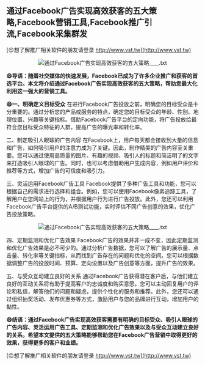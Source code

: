 ## **通过Facebook广告实现高效获客的五大策略,Facebook营销工具,Facebook推广引流,Facebook采集群发**

[😍想了解推广相关软件的朋友请登录 http://www.vst.tw](http://www.vst.tw)

 <center><img src="https://vst.tw/MP4/tuiguang/png/2.png" alt="通过Facebook广告实现高效获客的五大策略____.txt"></center>

**😄导语：随着社交媒体的快速发展，Facebook已成为了许多企业推广和获客的首选平台。本文将介绍通过Facebook广告实现高效获客的五大策略，帮助您最大化利用这一强大的营销工具。**

**😄一、明确定义目标受众**
在进行Facebook广告投放之前，明确您的目标受众是十分重要的。通过分析您的产品或服务的特点，确定您的目标受众的年龄、性别、地理位置、兴趣等关键指标。借助Facebook广告平台的定向功能，将广告投放给最符合您目标受众特征的人群，提高广告的曝光率和转化率。

二、制定吸引人眼球的广告内容
在Facebook上，用户每天都会接收到大量的信息和广告，如何吸引用户的注意力成为了关键。因此，制作精美的广告内容至关重要。您可以通过使用高质量的图片、有趣的视频、吸引人的标题和简洁明了的文字来打造吸引人眼球的广告。同时，也可以考虑借助用户生成内容，例如用户评价和推荐等方式，增加广告的可信度和吸引力。

三、灵活运用Facebook广告工具
Facebook提供了多种广告工具和功能，您可以根据自己的需求进行选择和组合。例如，您可以使用Facebook像素追踪工具，了解用户在您网站上的行为，并根据用户行为进行广告投放。此外，您还可以利用Facebook广告平台提供的A/B测试功能，实时评估不同广告创意的效果，优化广告投放策略。

 <center><img src="https://vst.tw/MP4/tuiguang/png/1.png" alt="通过Facebook广告实现高效获客的五大策略____.txt"></center>

四、定期监测和优化广告效果
Facebook广告的效果并非一成不变，因此定期监测和优化广告效果是必不可少的。通过分析广告数据，您可以了解广告的展示量、点击量、转化率等关键指标，从而找到广告存在的问题和优化的空间。您可以根据数据调整广告的投放时间、预算、定向设置以及广告创意等方面，提升广告的效果。

五、与受众互动建立良好的关系
通过Facebook广告获得潜在客户后，与他们建立良好的互动关系将有助于提高客户的忠诚度和购买意愿。您可以主动回复用户的评论和私信，解答他们的问题和疑虑，提供个性化的服务和推荐。此外，您还可以通过组织抽奖活动、发布优惠券等方式，激励用户与您的品牌进行互动，增加用户的黏性。

**😄结语：通过Facebook广告实现高效获客需要有明确的目标受众、吸引人眼球的广告内容、灵活运用广告工具、定期监测和优化广告效果以及与受众互动建立良好的关系。希望本文提供的五大策略能够帮助您在Facebook广告营销中取得更好的效果，获得更多的客户和业绩。**

[😍想了解推广相关软件的朋友请登录 http://www.vst.tw](http://www.vst.tw)



